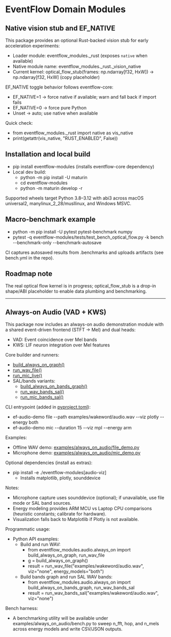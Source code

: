 # EventFlow Domain Modules


## Native vision stub and EF_NATIVE

This package provides an optional Rust-backed vision stub for early acceleration experiments:
- Loader module: eventflow_modules._rust (exposes `native` when available)
- Native module name: eventflow_modules._rust._vision_native
- Current kernel: optical_flow_stub(frames: np.ndarray[f32, HxW]) → np.ndarray[f32, HxW] (copy placeholder)

EF_NATIVE toggle behavior follows eventflow-core:
- EF_NATIVE=1 → force native if available; warn and fall back if import fails
- EF_NATIVE=0 → force pure Python
- Unset → auto; use native when available

Quick check:
- from eventflow_modules._rust import native as vis_native
- print(getattr(vis_native, "RUST_ENABLED", False))

## Installation and local build

- pip install eventflow-modules  (installs eventflow-core dependency)
- Local dev build:
  - python -m pip install -U maturin
  - cd eventflow-modules
  - python -m maturin develop -r

Supported wheels target Python 3.8–3.12 with abi3 across macOS universal2, manylinux_2_28/musllinux, and Windows MSVC.

## Macro-benchmark example

- python -m pip install -U pytest pytest-benchmark numpy
- pytest -q eventflow-modules/tests/test_bench_optical_flow.py -k bench --benchmark-only --benchmark-autosave

CI captures autosaved results from .benchmarks and uploads artifacts (see bench.yml in the repo).

## Roadmap note

The real optical flow kernel is in progress; optical_flow_stub is a drop-in shape/ABI placeholder to enable data plumbing and benchmarking.

---

## Always-on Audio (VAD + KWS)

This package now includes an always-on audio demonstration module with a shared event-driven frontend (STFT → Mel) and dual heads:
- VAD: Event coincidence over Mel bands
- KWS: LIF neuron integration over Mel features

Core builder and runners:
- [build_always_on_graph()](eventflow-modules/eventflow_modules/audio/always_on.py:77)
- [run_wav_file()](eventflow-modules/eventflow_modules/audio/always_on.py:567)
- [run_mic_live()](eventflow-modules/eventflow_modules/audio/always_on.py:595)
- SAL/bands variants:
  - [build_always_on_bands_graph()](eventflow-modules/eventflow_modules/audio/always_on.py:715)
  - [run_wav_bands_sal()](eventflow-modules/eventflow_modules/audio/always_on.py:777)
  - [run_mic_bands_sal()](eventflow-modules/eventflow_modules/audio/always_on.py:805)

CLI entrypoint (added in [pyproject.toml](eventflow-modules/pyproject.toml:36)):
- ef-audio-demo file --path examples/wakeword/audio.wav --viz plotly --energy both
- ef-audio-demo mic --duration 15 --viz mpl --energy arm

Examples:
- Offline WAV demo: [examples/always_on_audio/file_demo.py](examples/always_on_audio/file_demo.py)
- Microphone demo: [examples/always_on_audio/mic_demo.py](examples/always_on_audio/mic_demo.py)

Optional dependencies (install as extras):
- pip install -e ./eventflow-modules[audio-viz]
  - Installs matplotlib, plotly, sounddevice

Notes:
- Microphone capture uses sounddevice (optional); if unavailable, use file mode or SAL band sources.
- Energy modeling provides ARM MCU vs Laptop CPU comparisons (heuristic constants; calibrate for hardware).
- Visualization falls back to Matplotlib if Plotly is not available.

Programmatic usage:
- Python API examples:
  - Build and run WAV:
    - from eventflow_modules.audio.always_on import build_always_on_graph, run_wav_file
    - g = build_always_on_graph()
    - result = run_wav_file("examples/wakeword/audio.wav", viz="none", energy_models="both")
  - Build bands graph and run SAL WAV bands:
    - from eventflow_modules.audio.always_on import build_always_on_bands_graph, run_wav_bands_sal
    - result = run_wav_bands_sal("examples/wakeword/audio.wav", viz="none")

Bench harness:
- A benchmarking utility will be available under examples/always_on_audio/bench.py to sweep n_fft, hop, and n_mels across energy models and write CSV/JSON outputs.
